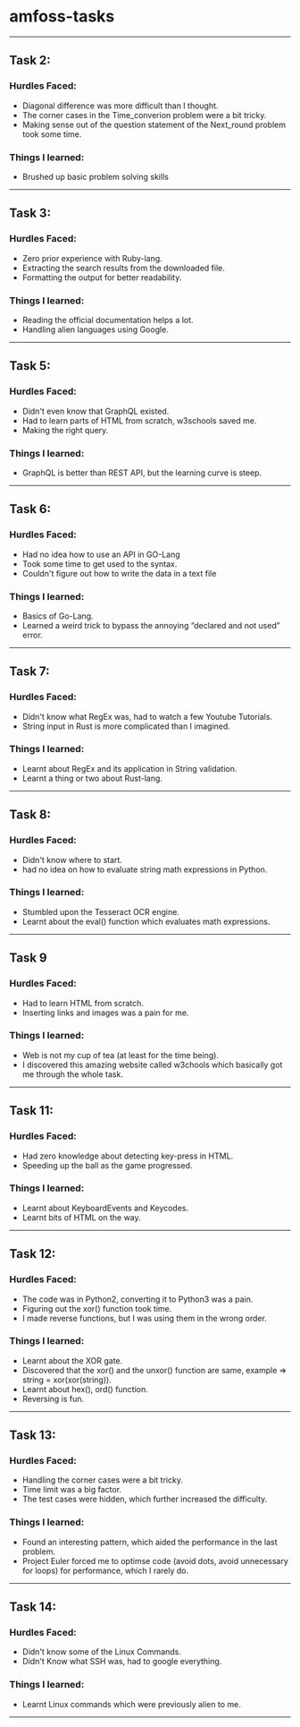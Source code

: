 # amfoss-tasks
***

## Task 2:
  
  ### Hurdles Faced:
  
  * Diagonal difference was more difficult than I thought.
  * The corner cases in the Time_converion problem were a bit tricky.
  * Making sense out of the question statement of the Next_round problem took some time.
  
  ### Things I learned:
  
  * Brushed up basic problem solving skills
  
***

## Task 3:
  
  ### Hurdles Faced:
  
  * Zero prior experience with Ruby-lang.
  * Extracting the search results from the downloaded file.
  * Formatting the output for better readability.
  
  ### Things I learned:
  
  * Reading the official documentation helps a lot.
  * Handling alien languages using Google.
***

## Task 5:
  
  ### Hurdles Faced:
  
  * Didn't even know that GraphQL existed.
  * Had to learn parts of HTML from scratch, w3schools saved me.
  * Making the right query.
  
  ### Things I learned:
  
  * GraphQL is better than REST API, but the learning curve is steep.
***
## Task 6:
  
  ### Hurdles Faced:
  
  * Had no idea how to use an API in GO-Lang 
  * Took some time to get used to the syntax.
  * Couldn't figure out how to write the data in a text file

  ### Things I learned:
  
  * Basics of Go-Lang.
  * Learned a weird trick to bypass the annoying “declared and not used” error.
***
## Task 7:
  
  ### Hurdles Faced:
  
  * Didn't know what RegEx was, had to watch a few Youtube Tutorials.
  * String input in Rust is more complicated than I imagined.

  ### Things I learned:
  
  * Learnt about RegEx and its application in String validation.
  * Learnt a thing or two about Rust-lang.
***
## Task 8:
  
  ### Hurdles Faced:
  
  * Didn't know where to start.
  * had no idea on how to evaluate string math expressions in Python.
  
  ### Things I learned:
  
  * Stumbled upon the Tesseract OCR engine.
  * Learnt about the eval() function which evaluates math expressions.
***
## Task 9
  
  ### Hurdles Faced:
  
  * Had to learn HTML from scratch.
  * Inserting links and images was a pain for me.
  
  ### Things I learned:
  
  * Web is not my cup of tea (at least for the time being).
  * I discovered this amazing website called w3chools which basically got me through the whole task.
***

## Task 11:
  
  ### Hurdles Faced:
  
  * Had zero knowledge about detecting key-press in HTML.
  * Speeding up the ball as the game progressed.
  
  ### Things I learned:
  
  * Learnt about KeyboardEvents and Keycodes.
  * Learnt bits of HTML on the way.
***

## Task 12:
  
  ### Hurdles Faced:
  
  * The code was in Python2, converting it to Python3 was a pain.
  * Figuring out the xor() function took time.
  * I made reverse functions, but I was using them in the wrong order.
  
  ### Things I learned:
  
  * Learnt about the XOR gate.
  * Discovered that the xor() and the unxor() function are same, example => string = xor(xor(string)).
  * Learnt about hex(), ord() function.
  * Reversing is fun.
  
***

## Task 13:
  
  ### Hurdles Faced:
  
  * Handling the corner cases were a bit tricky.
  * Time limit was a big factor.
  * The test cases were hidden, which further increased the difficulty.
  
  ### Things I learned:
  
  * Found an interesting pattern, which aided the performance in the last problem.
  * Project Euler forced me to optimse code (avoid dots, avoid unnecessary for loops) for performance, which I rarely       do.
  
***


## Task 14:
  
  ### Hurdles Faced:
  
  * Didn't know some of the Linux Commands.
  * Didn't Know what SSH was, had to google everything.
  
  ### Things I learned:
  
  * Learnt Linux commands which were previously alien to me.
  
***
